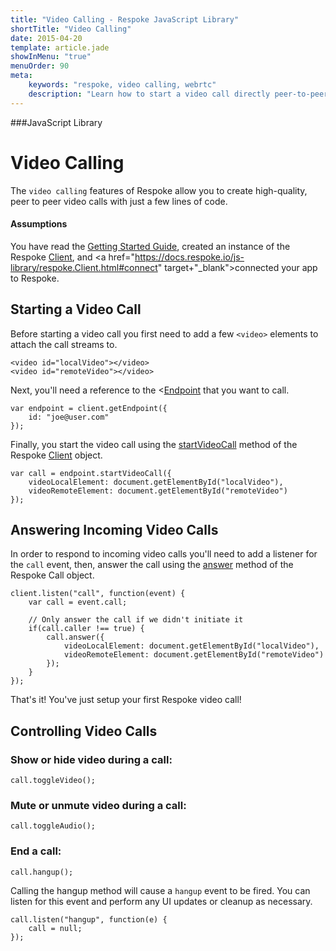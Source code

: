 ```yaml
---
title: "Video Calling - Respoke JavaScript Library"
shortTitle: "Video Calling"
date: 2015-04-20
template: article.jade
showInMenu: "true"
menuOrder: 90
meta:
    keywords: "respoke, video calling, webrtc"
    description: "Learn how to start a video call directly peer-to-peer"
---
```


###JavaScript Library

# Video Calling
The `video calling` features of Respoke allow you to create high-quality, peer to peer video calls with just a few lines of code.

#### Assumptions
You have read the [Getting Started Guide](/client/javascript/getting-started.html), created an instance of the Respoke <a href="https://docs.respoke.io/js-library/respoke.Client.html" target="_blank">Client</a>, and <a href="https://docs.respoke.io/js-library/respoke.Client.html#connect" target+"_blank">connected</a> your app to Respoke. 


## Starting a Video Call
Before starting a video call you first need to add a few `<video>` elements to attach the call streams to.

    <video id="localVideo"></video>
    <video id="remoteVideo"></video>


Next, you'll need a reference to the <<a href="https://docs.respoke.io/js-library/respoke.Endpoint.html" target="_blank">Endpoint</a> that you want to call.

    var endpoint = client.getEndpoint({
        id: "joe@user.com"
    });

Finally, you start the video call using the <a href="https://docs.respoke.io/js-library/respoke.Client.html#startVideoCall" target="_blank">startVideoCall</a> method of the Respoke <a href="https://docs.respoke.io/js-library/respoke.Client.html" target="_blank">Client</a> object.

    var call = endpoint.startVideoCall({
        videoLocalElement: document.getElementById("localVideo"),
        videoRemoteElement: document.getElementById("remoteVideo")
    });


## Answering Incoming Video Calls
In order to respond to incoming video calls you'll need to add a listener for the `call` event, then, answer the call using the <a href="https://docs.respoke.io/js-library/respoke.Call.html#answer" target="_blank">answer</a> method of the Respoke Call object.

    client.listen("call", function(event) {
        var call = event.call;
        
        // Only answer the call if we didn't initiate it
        if(call.caller !== true) {
            call.answer({
                videoLocalElement: document.getElementById("localVideo"),
                videoRemoteElement: document.getElementById("remoteVideo")
            });
        }
    });

That's it! You've just setup your first Respoke video call!


## Controlling Video Calls
### Show or hide video during a call:

    call.toggleVideo();

### Mute or unmute video during a call:

    call.toggleAudio();

### End a call:

    call.hangup();

Calling the hangup method will cause a `hangup` event to be fired. You can listen for this event and perform any UI updates or cleanup as necessary.

    call.listen("hangup", function(e) {
        call = null;
    });
